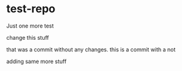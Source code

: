 # test-repo
Just one more test

change this stuff

that was a commit without any changes. this is a commit with a not

adding same more stuff
